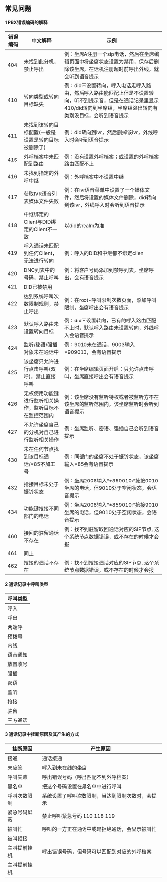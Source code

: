 ##  常见问题
#### 1 PBX错误编码的解释

| 错误编码     | 中文解释     | 示例   |
| ----------- | ----------- |-------|
|404          |未找到此分机，禁止呼出|例：坐席A注册一个sip电话，然后在坐席编辑页面中将坐席状态设置为禁用，保存后删除该坐席，在话机注册超时前呼出外线，就会听到语音提示|
|410          |转向类型或转向目标缺失|例：did不设置转向，呼入电话走呼入路由，然后呼入路由能匹配上但是不设置转向，听不到提示音，但是在通话记录里显示410/did转向到坐席组，坐席组溢出转向有类别没目标，会听到语音提示
|411       |未找到该转向目标配置(一般是设置是转向目标被删除了)|例：did转向到ivr，然后删掉该ivr，外线呼入时会听到语音提示
|415      |外呼档案中未匹配到路由|例：没有设置外呼档案；或设置的外呼档案路由匹配不上
|416      |未找到指定的外呼中继  |例：外呼档案中不设置中继
|417      |获取IVR语音列表媒体文件失败|例：在ivr语音菜单中设置了一个媒体文件，然后将设置的媒体文件删除，did转向到该ivr，外线呼入时会听到语音提示
|418      | 中继绑定的Client与DID绑定的Client不一致|以did的realm为准
|419      | 呼入通话未匹配到任何Client，无法进行转向|例：呼入的DID和中继都不绑定clien
|420      |DNC列表中的号码，禁止呼叫|例：将客户号码添加到禁呼列表，坐席呼出，会有语音提示
|421      |DID已被禁用|  |
|422      |达到系统呼叫次数限制规则，禁止呼出|例：在root-呼叫限制次数页面，添加呼叫限制，坐席呼出会有语音提示 
|423      |默认呼入路由未设置转向目标|例：did不设置转向，已有的呼入路由匹配不上时，默认呼入路由未设置转向，外线呼入会语音提示
|424      |监听/秘语/强插对象未在通话中|例：9010未在通话，9003输入*909010，会有语音提示
|425      |该坐席只允许进行点击呼叫(双呼)，禁止直接呼叫|例：在坐席编辑页面开启：只允许点击呼叫，坐席直接呼出会有语音提示
|426      |无权使用功能键进行监听相关操作，监听目标不在监控范围内|例：该坐席没有监听特权或者被监听方不在该坐席的监听范围内，该坐席监听时会听到语音提示  
|427      |不允许坐席自己的分机对自己进行监听相关操作|例：坐席监听、密语、强插自己会听到语音提示
|430      |未在任何节点找到该目标通话/*85不加工号|例：同部门的坐席不处于振铃状态，该坐席输入*85会有语音提示
|432      |抢接目标未处于振铃状态|例：坐席2006输入“*859010:”抢接9010坐席的电话，但9010处于空闲状态，会语音提示
|434      |功能键抢接不同部门的电话|例：坐席2006输入“*859010:”抢接9010坐席的电话，但9010处于空闲状态，会语音提示
|460      |接回的驻留通话不存在|例：找不到驻留取回通话对应的SIP节点,  这个系统节点数据错误，或不存在的时候才会报
|461      |同上|
|462      |抢接的通话不存在|例：找不到抢接通话对应的SIP节点,  这个系统节点数据错误，或不存在的时候才会报


#### 2 通话记录中呼叫类型
| 呼叫类型     |     
| ----------- |
|呼入|  
|呼出|
|两端呼|
|预拨号|
|内线|
|语音通知|
|放音收号|
|强插|
|密语|
|监听|
|抢接|
|驻留|
|三方通话|


#### 3 通话记录中挂断原因及其产生的方式
| 挂断原因     | 产生原因    |  
| ----------- | ----------- |
|接通|通话接通|
|未应答|呼入到未在线的坐席|
|呼叫失败|呼出错误号码（呼出匹配不到外呼档案）|
|黑名单|把这个号码设置在黑名单中进行呼叫|
|呼叫次数限制|系统设置了呼叫次数限制，当达到限制次数时，会提示|
|紧急号码屏蔽|禁止呼叫紧急号码 110 118 119 |
|被叫忙|呼叫的一方正在通话中或是拒绝通话，会显示被叫忙|
|被叫拒接|
|主叫提前挂机|呼出错误号码，但号码可以匹配到对应的外呼档案|
|主叫提前挂机|